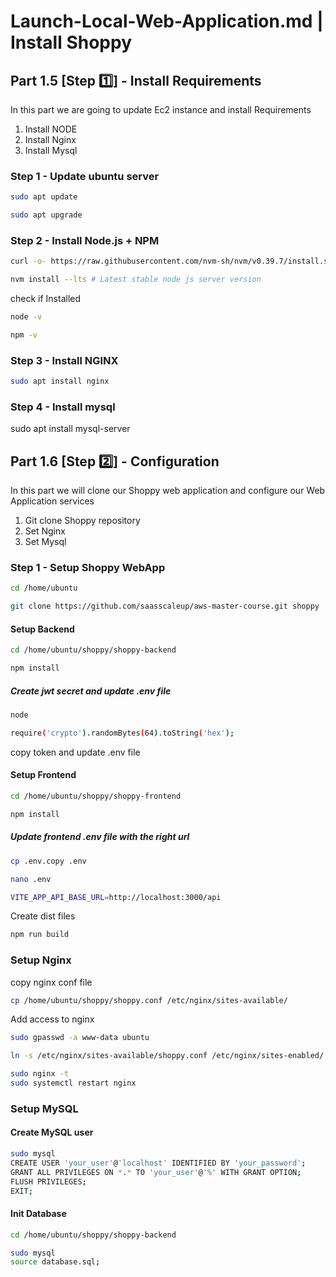 # Launch-Local-Web-Application.md | Install Shoppy


## Part 1.5 [Step 1️⃣] - Install Requirements

In this part we are going to update Ec2 instance and install Requirements

1. Install NODE
2. Install Nginx
3. Install Mysql

   
### Step 1 - Update ubuntu server
```sh
sudo apt update
```
```sh
sudo apt upgrade
```

### Step 2 - Install Node.js + NPM

```sh
curl -o- https://raw.githubusercontent.com/nvm-sh/nvm/v0.39.7/install.sh | bash
```

```sh
nvm install --lts # Latest stable node js server version
```

check if Installed

```sh
node -v
```
```sh
npm -v
```

### Step 3 - Install NGINX

```sh
sudo apt install nginx
```

### Step 4 - Install mysql
sudo apt install mysql-server



## Part 1.6 [Step 2️⃣] - Configuration

In this part we will clone our Shoppy web application and configure our Web Application services

1. Git clone Shoppy repository
2. Set Nginx
3. Set Mysql

### Step 1 - Setup Shoppy WebApp


```sh
cd /home/ubuntu
```

```sh
git clone https://github.com/saasscaleup/aws-master-course.git shoppy
```

#### Setup Backend

```sh
cd /home/ubuntu/shoppy/shoppy-backend
```
```sh
npm install
```

##### Create jwt secret and update .env file
```sh
node
```
```sh
require('crypto').randomBytes(64).toString('hex');
```

copy token and update .env file

#### Setup Frontend

```sh
cd /home/ubuntu/shoppy/shoppy-frontend
```
```sh
npm install
```

##### Update frontend .env file with the right url

```sh
cp .env.copy .env
```

```sh
nano .env
```

```sh
VITE_APP_API_BASE_URL=http://localhost:3000/api
```

Create dist files

```sh
npm run build
```

### Setup Nginx

copy nginx conf file
```sh
cp /home/ubuntu/shoppy/shoppy.conf /etc/nginx/sites-available/
```

Add access to nginx 
```sh
sudo gpasswd -a www-data ubuntu
```

```sh
ln -s /etc/nginx/sites-available/shoppy.conf /etc/nginx/sites-enabled/
```

```sh
sudo nginx -t
sudo systemctl restart nginx
```

### Setup MySQL

#### Create MySQL user

```sh
sudo mysql
CREATE USER 'your_user'@'localhost' IDENTIFIED BY 'your_password';
GRANT ALL PRIVILEGES ON *.* TO 'your_user'@'%' WITH GRANT OPTION;
FLUSH PRIVILEGES;
EXIT;
```

#### Init Database

```sh
cd /home/ubuntu/shoppy/shoppy-backend
```

```sh
sudo mysql
source database.sql;
```



